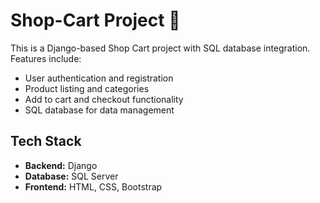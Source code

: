 
# Shop-Cart Project 🛒

This is a Django-based Shop Cart project with SQL database integration.  
Features include:
- User authentication and registration
- Product listing and categories
- Add to cart and checkout functionality
- SQL database for data management

## Tech Stack
- **Backend:** Django
- **Database:** SQL Server
- **Frontend:** HTML, CSS, Bootstrap

